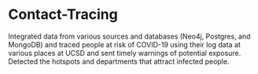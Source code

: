 # Contact-Tracing
Integrated data from various sources and databases (Neo4j, Postgres, and MongoDB) and traced people at risk of COVID-19 using their log data at various places at UCSD and sent timely warnings of potential exposure. Detected the
hotspots and departments that attract infected people.
